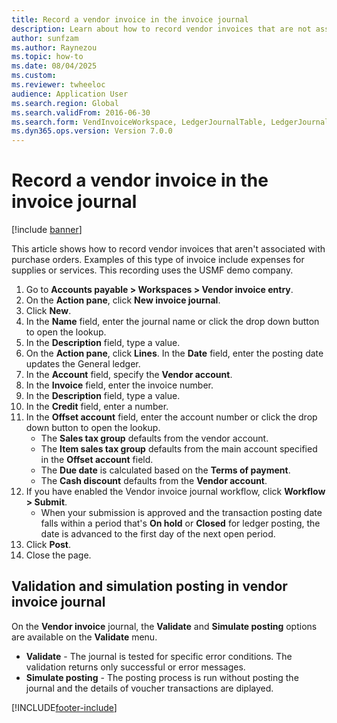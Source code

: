 ```yaml
--- 
title: Record a vendor invoice in the invoice journal
description: Learn about how to record vendor invoices that are not associated with purchase orders. 
author: sunfzam
ms.author: Raynezou
ms.topic: how-to
ms.date: 08/04/2025
ms.custom:
ms.reviewer: twheeloc
audience: Application User 
ms.search.region: Global
ms.search.validFrom: 2016-06-30
ms.search.form: VendInvoiceWorkspace, LedgerJournalTable, LedgerJournalTransVendInvoice
ms.dyn365.ops.version: Version 7.0.0 
---
```


# Record a vendor invoice in the invoice journal

[!include [banner](../../includes/banner.md)]

This article shows how to record vendor invoices that aren't associated with purchase orders. Examples of this type of invoice include expenses for supplies or services. This recording uses the USMF demo company.

1. Go to **Accounts payable > Workspaces > Vendor invoice entry**.
2. On the **Action pane**, click **New invoice journal**.
3. Click **New**.
4. In the **Name** field, enter the journal name or click the drop down button to open the lookup.
5. In the **Description** field, type a value.
6. On the **Action pane**, click **Lines**. In the **Date** field, enter the posting date updates the General ledger.  
7. In the **Account** field, specify the **Vendor account**.
8. In the **Invoice** field, enter the invoice number.
9. In the **Description** field, type a value.
10. In the **Credit** field, enter a number.
11. In the **Offset account** field, enter the account number or click the drop down button to open the lookup.
    * The **Sales tax group** defaults from the vendor account.  
    * The **Item sales tax group** defaults from the main account specified in the **Offset account** field.  
    * The **Due date** is calculated based on the **Terms of payment**.  
    * The **Cash discount** defaults from the **Vendor account**.
12. If you have enabled the Vendor invoice journal workflow, click **Workflow > Submit**.
    * When your submission is approved and the transaction posting date falls within a period that's **On hold** or **Closed** for ledger posting, the date is advanced to the first day of the next open period.
13. Click **Post**.
14. Close the page.

## Validation and simulation posting in vendor invoice journal

On the **Vendor invoice** journal, the **Validate** and **Simulate posting** options are available on the **Validate** menu. 
 - **Validate** -  The journal is tested for specific error conditions. The validation returns only successful or error messages. 
 - **Simulate posting** - The posting process is run without posting the journal and the details of voucher transactions are diplayed. 


[!INCLUDE[footer-include](../../../includes/footer-banner.md)]
